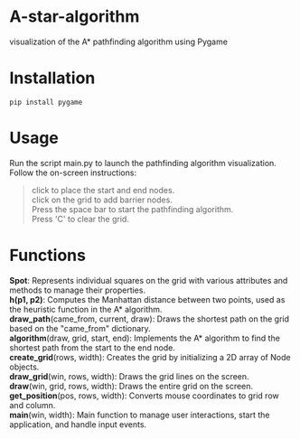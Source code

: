 # A-star-algorithm
  visualization of the A* pathfinding algorithm using Pygame

# Installation

    pip install pygame

# Usage

Run the script main.py to launch the pathfinding algorithm visualization.
Follow the on-screen instructions:

>click to place the start and end nodes.<br>
>click on the grid to add barrier nodes.<br>
>Press the space bar to start the pathfinding algorithm.<br>
>Press 'C' to clear the grid.<br>


# Functions

**Spot**: Represents individual squares on the grid with various attributes and methods to manage their properties.<br>
**h(p1, p2)**: Computes the Manhattan distance between two points, used as the heuristic function in the A* algorithm.<br>
**draw_path**(came_from, current, draw): Draws the shortest path on the grid based on the "came_from" dictionary.<br>
**algorithm**(draw, grid, start, end): Implements the A* algorithm to find the shortest path from the start to the end node.<br>
**create_grid**(rows, width): Creates the grid by initializing a 2D array of Node objects.<br>
**draw_grid**(win, rows, width): Draws the grid lines on the screen.<br>
**draw**(win, grid, rows, width): Draws the entire grid on the screen.<br>
**get_position**(pos, rows, width): Converts mouse coordinates to grid row and column.<br>
**main**(win, width): Main function to manage user interactions, start the application, and handle input events.<br>

